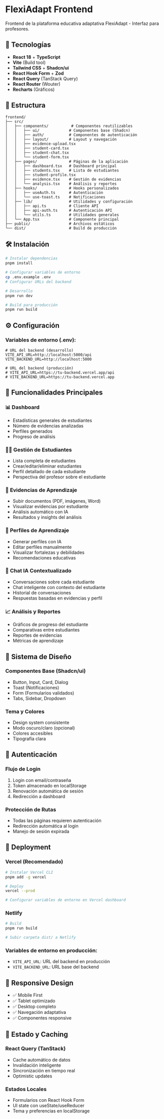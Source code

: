 # FlexiAdapt Frontend

Frontend de la plataforma educativa adaptativa FlexiAdapt - Interfaz para profesores.

## 🚀 Tecnologías

- **React 18** + **TypeScript**
- **Vite** (Build tool)
- **Tailwind CSS** + **Shadcn/ui**
- **React Hook Form** + **Zod**
- **React Query** (TanStack Query)
- **React Router** (Wouter)
- **Recharts** (Gráficos)

## 📁 Estructura

```
frontend/
├── src/
│   ├── components/          # Componentes reutilizables
│   │   ├── ui/             # Componentes base (Shadcn)
│   │   ├── auth/           # Componentes de autenticación  
│   │   ├── layout/         # Layout y navegación
│   │   ├── evidence-upload.tsx
│   │   ├── student-card.tsx
│   │   ├── student-chat.tsx
│   │   └── student-form.tsx
│   ├── pages/              # Páginas de la aplicación
│   │   ├── dashboard.tsx   # Dashboard principal
│   │   ├── students.tsx    # Lista de estudiantes
│   │   ├── student-profile.tsx
│   │   ├── evidence.tsx    # Gestión de evidencias
│   │   └── analysis.tsx    # Análisis y reportes
│   ├── hooks/              # Hooks personalizados
│   │   ├── useAuth.ts      # Autenticación
│   │   └── use-toast.ts    # Notificaciones
│   ├── lib/                # Utilidades y configuración
│   │   ├── api.ts          # Cliente API
│   │   ├── api-auth.ts     # Autenticación API
│   │   └── utils.ts        # Utilidades generales
│   └── App.tsx             # Componente principal
├── public/                 # Archivos estáticos
└── dist/                   # Build de producción
```

## 🛠️ Instalación

```bash
# Instalar dependencias
pnpm install

# Configurar variables de entorno
cp .env.example .env
# Configurar URLs del backend

# Desarrollo
pnpm run dev

# Build para producción
pnpm run build
```

## ⚙️ Configuración

### Variables de entorno (.env):
```env
# URL del backend (desarrollo)
VITE_API_URL=http://localhost:5000/api
VITE_BACKEND_URL=http://localhost:5000

# URL del backend (producción)
# VITE_API_URL=https://tu-backend.vercel.app/api
# VITE_BACKEND_URL=https://tu-backend.vercel.app
```

## 🎯 **Funcionalidades Principales**

### 📊 **Dashboard**
- Estadísticas generales de estudiantes
- Número de evidencias analizadas
- Perfiles generados
- Progreso de análisis

### 👨‍🎓 **Gestión de Estudiantes**
- Lista completa de estudiantes
- Crear/editar/eliminar estudiantes
- Perfil detallado de cada estudiante
- Perspectiva del profesor sobre el estudiante

### 📄 **Evidencias de Aprendizaje**
- Subir documentos (PDF, imágenes, Word)
- Visualizar evidencias por estudiante
- Análisis automático con IA
- Resultados y insights del análisis

### 🧠 **Perfiles de Aprendizaje**
- Generar perfiles con IA
- Editar perfiles manualmente
- Visualizar fortalezas y debilidades
- Recomendaciones educativas

### 💬 **Chat IA Contextualizado**
- Conversaciones sobre cada estudiante
- Chat inteligente con contexto del estudiante
- Historial de conversaciones
- Respuestas basadas en evidencias y perfil

### 📈 **Análisis y Reportes**
- Gráficos de progreso del estudiante
- Comparativas entre estudiantes
- Reportes de evidencias
- Métricas de aprendizaje

## 🎨 **Sistema de Diseño**

### **Componentes Base (Shadcn/ui)**
- Button, Input, Card, Dialog
- Toast (Notificaciones)
- Form (Formularios validados)
- Tabs, Sidebar, Dropdown

### **Tema y Colores**
- Design system consistente
- Modo oscuro/claro (opcional)
- Colores accesibles
- Tipografía clara

## 🔐 **Autenticación**

### **Flujo de Login**
1. Login con email/contraseña
2. Token almacenado en localStorage
3. Renovación automática de sesión
4. Redirección a dashboard

### **Protección de Rutas**
- Todas las páginas requieren autenticación
- Redirección automática al login
- Manejo de sesión expirada

## 🚀 **Deployment**

### **Vercel (Recomendado)**
```bash
# Instalar Vercel CLI
pnpm add -g vercel

# Deploy
vercel --prod

# Configurar variables de entorno en Vercel dashboard
```

### **Netlify**
```bash
# Build
pnpm run build

# Subir carpeta dist/ a Netlify
```

### **Variables de entorno en producción:**
- `VITE_API_URL`: URL del backend en producción
- `VITE_BACKEND_URL`: URL base del backend

## 📱 **Responsive Design**

- ✅ Mobile First
- ✅ Tablet optimizado  
- ✅ Desktop completo
- ✅ Navegación adaptativa
- ✅ Componentes responsive

## 🔄 **Estado y Caching**

### **React Query (TanStack)**
- Cache automático de datos
- Invalidación inteligente
- Sincronización en tiempo real
- Optimistic updates

### **Estados Locales**
- Formularios con React Hook Form
- UI state con useState/useReducer
- Tema y preferencias en localStorage

